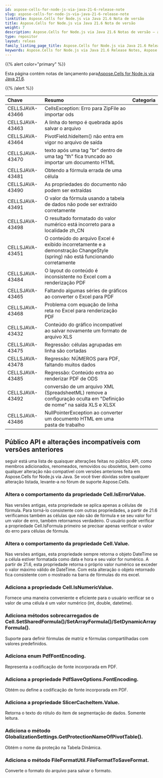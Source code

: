 ```yaml
---
id: aspose-cells-for-node-js-via-java-21-6-release-note
slug: aspose-cells-for-node-js-via-java-21-6-release-note
linktitle: Aspose.Cells for Node.js via Java 21.6 Nota de versão
title: Aspose.Cells for Node.js via Java 21.6 Nota de versão
weight: 7
description: Aspose.Cells for Node.js via Java 21.6 Notas de versão – as últimas melhorias, novos recursos e correções
type: repositor
layout: releas
family_listing_page_title: Aspose.Cells for Node.js via Java 21.6 Release Note
keywords: Aspose.Cells for Node.js via Java 21.6 Release Notes, Aspose.Cells for Node.js via Java 21.6 updates and fixe
---
```

{{% alert color="primary" %}}

 Esta página contém notas de lançamento para[Aspose.Cells for Node.js via Java 21.6](https://releases.aspose.com/cells/nodejs/new-releases/aspose.cells-for-node.js-via-java-21.6/).

{{% /alert %}}

|**Chave**|**Resumo**|**Categoria**|
| :- | :- | :- |
|CELLSJAVA-43466|CellsException: Erro para ZipFile ao importar ods|
|CELLSJAVA-43463|A linha do tempo é quebrada após salvar o arquivo|
|CELLSJAVA-43464|PivotField.hideItem() não entra em vigor no arquivo de saída|
|CELLSJAVA-43470|texto após uma tag "br" dentro de uma tag "th" fica truncado ao importar um documento HTML|
|CELLSJAVA-43481|Obtendo a fórmula errada de uma célula|
|CELLSJAVA-43490|As propriedades do documento não podem ser extraídas|
|CELLSJAVA-43491| O valor da fórmula usando a tabela de dados não pode ser extraído corretamente|
|CELLSJAVA-43498|O resultado formatado do valor numérico está incorreto para a localidade zh_CN|
|CELLSJAVA-43451|O conteúdo do arquivo Excel é exibido incorretamente e a demonstração ChangeStyle (spring) não está funcionando corretamente|
|CELLSJAVA-43484|O layout do conteúdo é inconsistente no Excel com a renderização PDF|
|CELLSJAVA-43465|Faltando algumas séries de gráficos ao converter o Excel para PDF|
|CELLSJAVA-43468|Problema com equação de linha reta no Excel para renderização PDF|
|CELLSJAVA-43432|Conteúdo do gráfico incompatível ao salvar novamente um formato de arquivo XLS|
|CELLSJAVA-43475|Regressão: células agrupadas em linha são cortadas|
|CELLSJAVA-43478|Regressão: NÚMEROS para PDF, faltando muitos dados|
|CELLSJAVA-43485|Regressão: Conteúdo extra ao renderizar PDF de ODS|
|CELLSJAVA-43492| conversão de um arquivo XML (SpreadsheetML) remove a configuração oculta em "Definição de nome" na saída XLS e XLSX|
|CELLSJAVA-43486|NullPointerException ao converter um documento HTML em uma pasta de trabalho|

##  **Público API e alterações incompatíveis com versões anteriores**

seguir está uma lista de quaisquer alterações feitas no público API, como membros adicionados, renomeados, removidos ou obsoletos, bem como qualquer alteração não compatível com versões anteriores feita em Aspose.Cells for Node.js via Java. Se você tiver dúvidas sobre qualquer alteração listada, levante-a no fórum de suporte Aspose.Cells.

###  **Altera o comportamento da propriedade Cell.IsErrorValue.**

Nas versões antigas, esta propriedade se aplica apenas a células de fórmula. Para torná-lo consistente com outras propriedades, a partir de 21.6 verificamos também as células que não são de fórmula e se seu valor for um valor de erro, também retornamos verdadeiro. O usuário pode verificar a propriedade Cell.IsFormula primeiro se precisar apenas verificar o valor do erro para células de fórmula.

###  **Altera o comportamento da propriedade Cell.Value.**

Nas versões antigas, esta propriedade sempre retorna o objeto DateTime se a célula estiver formatada como data e hora e seu valor for numérico. A partir de 21.6, esta propriedade retorna o próprio valor numérico se exceder o valor máximo válido de DateTime. Com esta alteração o objeto retornado fica consistente com o mostrado na barra de fórmulas do ms excel.

###  **Adiciona a propriedade Cell.IsNumericValue.**

Fornece uma maneira conveniente e eficiente para o usuário verificar se o valor de uma célula é um valor numérico (int, double, datetime).

###  **Adiciona métodos sobrecarregados de Cell.SetSharedFormula()/SetArrayFormula()/SetDynamicArrayFormula().**

Suporte para definir fórmulas de matriz e fórmulas compartilhadas com valores predefinidos.

###  **Adiciona enum PdfFontEncoding.**

Representa a codificação de fonte incorporada em PDF.

###  **Adiciona a propriedade PdfSaveOptions.FontEncoding.**

Obtém ou define a codificação de fonte incorporada em PDF.

###  **Adiciona a propriedade SlicerCacheItem.Value.**

Retorna o texto do rótulo do item de segmentação de dados. Somente leitura.

###  **Adiciona o método GlobalizationSettings.GetProtectionNameOfPivotTable().**

Obtém o nome da proteção na Tabela Dinâmica.

###  **Adiciona o método FileFormatUtil.FileFormatToSaveFormat.**

Converte o formato do arquivo para salvar o formato.

